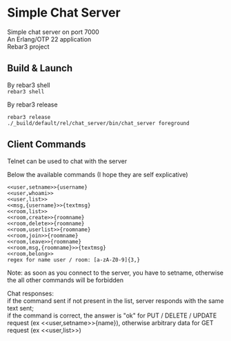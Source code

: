 Simple Chat Server
=====

Simple chat server on port 7000<br /> 
An Erlang/OTP 22 application<br /> 
Rebar3 project

Build & Launch
-----
By rebar3 shell<br /> 
```rebar3 shell```

By rebar3 release<br /> 
```
rebar3 release
./_build/default/rel/chat_server/bin/chat_server foreground
```

Client Commands
-----
Telnet can be used to chat with the server

Below the available commands (I hope they are self explicative)
```
<<user,setname>>{username}
<<user,whoami>>
<<user,list>>
<<msg,{username}>>{textmsg}
<<room,list>>
<<room,create>>{roomname}
<<room,delete>>{roomname}
<<room,userlist>>{roomname}
<<room,join>>{roomname}
<<room,leave>>{roomname}
<<room,msg,{roomname}>>{textmsg}
<<room,belong>>
regex for name user / room: [a-zA-Z0-9]{3,}
```

Note: as soon as you connect to the server, you have to setname, otherwise the all other commands will be forbidden

Chat responses:<br />
if the command sent if not present in the list, server responds with the same text sent;<br />
if the command is correct, the answer is "ok" for PUT / DELETE / UPDATE request (ex <<user,setname>>{name}), otherwise arbitrary data for GET request (ex <<user,list>>)
